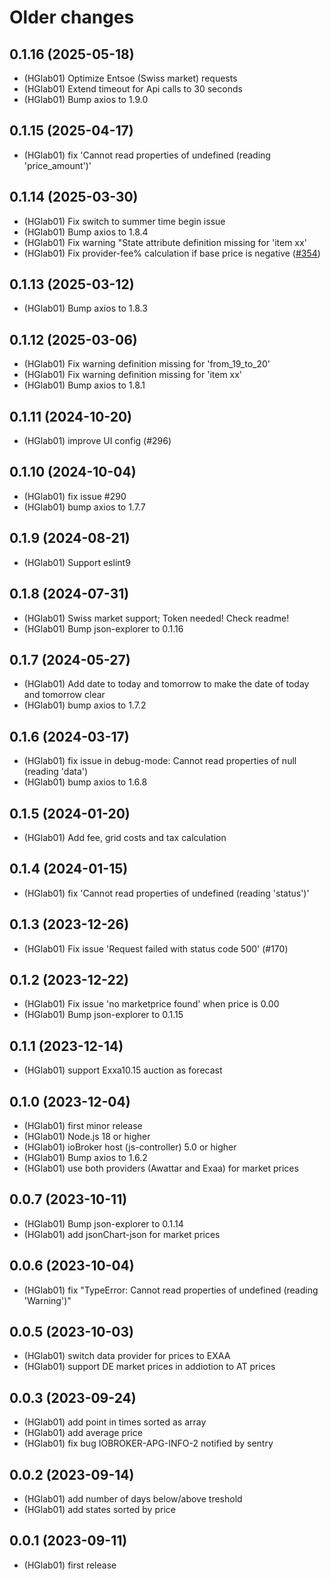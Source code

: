 # Older changes
## 0.1.16 (2025-05-18)
* (HGlab01) Optimize Entsoe (Swiss market) requests
* (HGlab01) Extend timeout for Api calls to 30 seconds 
* (HGlab01) Bump axios to 1.9.0

## 0.1.15 (2025-04-17)
* (HGlab01) fix 'Cannot read properties of undefined (reading 'price_amount')'

## 0.1.14 (2025-03-30)
* (HGlab01) Fix switch to summer time begin issue
* (HGlab01) Bump axios to 1.8.4
* (HGlab01) Fix warning "State attribute definition missing for 'item xx' 
* (HGlab01) Fix provider-fee% calculation if base price is negative ([#354](https://github.com/HGlab01/ioBroker.apg-info/issues/354))

## 0.1.13 (2025-03-12)
* (HGlab01) Bump axios to 1.8.3

## 0.1.12 (2025-03-06)
* (HGlab01) Fix warning definition missing for 'from_19_to_20'
* (HGlab01) Fix warning definition missing for 'item xx'
* (HGlab01) Bump axios to 1.8.1

## 0.1.11 (2024-10-20)
* (HGlab01) improve UI config (#296)

## 0.1.10 (2024-10-04)
* (HGlab01) fix issue #290
* (HGlab01) bump axios to 1.7.7

## 0.1.9 (2024-08-21)
* (HGlab01) Support eslint9

## 0.1.8 (2024-07-31)
* (HGlab01) Swiss market support; Token needed! Check readme!
* (HGlab01) Bump json-explorer to 0.1.16

## 0.1.7 (2024-05-27)
* (HGlab01) Add date to today and tomorrow to make the date of today and tomorrow clear
* (HGlab01) bump axios to 1.7.2

## 0.1.6 (2024-03-17)
* (HGlab01) fix issue in debug-mode: Cannot read properties of null (reading 'data')
* (HGlab01) bump axios to 1.6.8

## 0.1.5 (2024-01-20)
* (HGlab01) Add fee, grid costs and tax calculation

## 0.1.4 (2024-01-15)
* (HGlab01) fix 'Cannot read properties of undefined (reading 'status')'

## 0.1.3 (2023-12-26)
* (HGlab01) Fix issue 'Request failed with status code 500' (#170)

## 0.1.2 (2023-12-22)
* (HGlab01) Fix issue 'no marketprice found' when price is 0.00
* (HGlab01) Bump json-explorer to 0.1.15

## 0.1.1 (2023-12-14)
* (HGlab01) support Exxa10.15 auction as forecast

## 0.1.0 (2023-12-04)
* (HGlab01) first minor release
* (HGlab01) Node.js 18 or higher
* (HGlab01) ioBroker host (js-controller) 5.0 or higher
* (HGlab01) Bump axios to 1.6.2
* (HGlab01) use both providers (Awattar and Exaa) for market prices

## 0.0.7 (2023-10-11)
* (HGlab01) Bump json-explorer to 0.1.14
* (HGlab01) add jsonChart-json for market prices

## 0.0.6 (2023-10-04)
* (HGlab01) fix "TypeError: Cannot read properties of undefined (reading 'Warning')"

## 0.0.5 (2023-10-03)
* (HGlab01) switch data provider for prices to EXAA
* (HGlab01) support DE market prices in addiotion to AT prices

## 0.0.3 (2023-09-24)
* (HGlab01) add point in times sorted as array
* (HGlab01) add average price
* (HGlab01) fix bug IOBROKER-APG-INFO-2 notified by sentry

## 0.0.2 (2023-09-14)
* (HGlab01) add number of days below/above treshold
* (HGlab01) add states sorted by price

## 0.0.1 (2023-09-11)
* (HGlab01) first release
